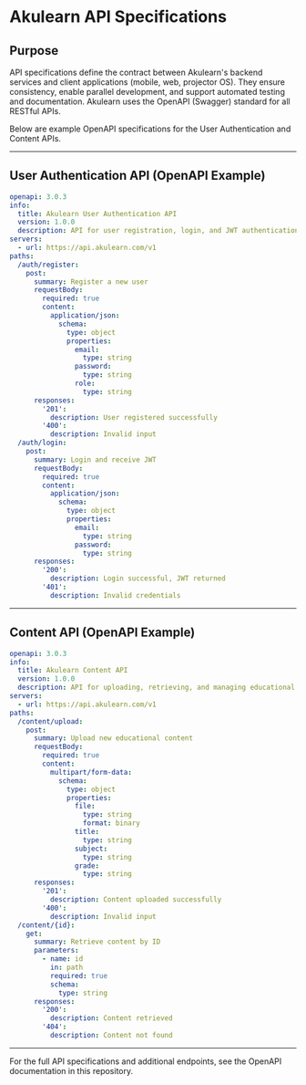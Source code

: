 # Akulearn API Specifications

## Purpose

API specifications define the contract between Akulearn's backend services and client applications (mobile, web, projector OS). They ensure consistency, enable parallel development, and support automated testing and documentation. Akulearn uses the OpenAPI (Swagger) standard for all RESTful APIs.

Below are example OpenAPI specifications for the User Authentication and Content APIs.

---

## User Authentication API (OpenAPI Example)

```yaml
openapi: 3.0.3
info:
  title: Akulearn User Authentication API
  version: 1.0.0
  description: API for user registration, login, and JWT authentication.
servers:
  - url: https://api.akulearn.com/v1
paths:
  /auth/register:
    post:
      summary: Register a new user
      requestBody:
        required: true
        content:
          application/json:
            schema:
              type: object
              properties:
                email:
                  type: string
                password:
                  type: string
                role:
                  type: string
      responses:
        '201':
          description: User registered successfully
        '400':
          description: Invalid input
  /auth/login:
    post:
      summary: Login and receive JWT
      requestBody:
        required: true
        content:
          application/json:
            schema:
              type: object
              properties:
                email:
                  type: string
                password:
                  type: string
      responses:
        '200':
          description: Login successful, JWT returned
        '401':
          description: Invalid credentials
```

---

## Content API (OpenAPI Example)

```yaml
openapi: 3.0.3
info:
  title: Akulearn Content API
  version: 1.0.0
  description: API for uploading, retrieving, and managing educational content.
servers:
  - url: https://api.akulearn.com/v1
paths:
  /content/upload:
    post:
      summary: Upload new educational content
      requestBody:
        required: true
        content:
          multipart/form-data:
            schema:
              type: object
              properties:
                file:
                  type: string
                  format: binary
                title:
                  type: string
                subject:
                  type: string
                grade:
                  type: string
      responses:
        '201':
          description: Content uploaded successfully
        '400':
          description: Invalid input
  /content/{id}:
    get:
      summary: Retrieve content by ID
      parameters:
        - name: id
          in: path
          required: true
          schema:
            type: string
      responses:
        '200':
          description: Content retrieved
        '404':
          description: Content not found
```

---

For the full API specifications and additional endpoints, see the OpenAPI documentation in this repository.
